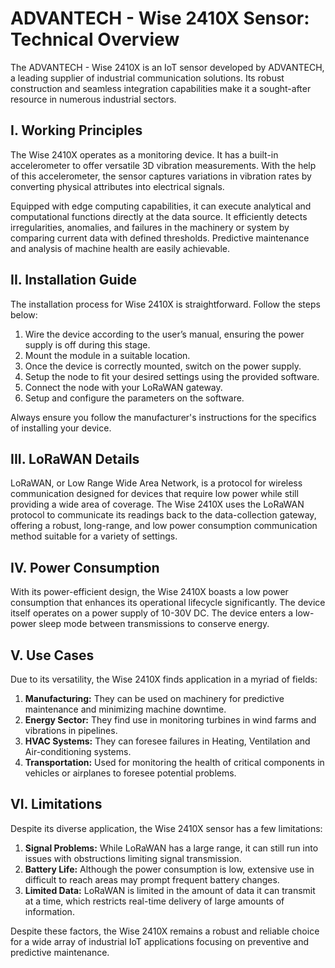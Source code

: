 # ADVANTECH - Wise 2410X Sensor: Technical Overview

The ADVANTECH - Wise 2410X is an IoT sensor developed by ADVANTECH, a leading supplier of industrial communication solutions. Its robust construction and seamless integration capabilities make it a sought-after resource in numerous industrial sectors.

## I. Working Principles

The Wise 2410X operates as a monitoring device. It has a built-in accelerometer to offer versatile 3D vibration measurements. With the help of this accelerometer, the sensor captures variations in vibration rates by converting physical attributes into electrical signals.

Equipped with edge computing capabilities, it can execute analytical and computational functions directly at the data source. It efficiently detects irregularities, anomalies, and failures in the machinery or system by comparing current data with defined thresholds. Predictive maintenance and analysis of machine health are easily achievable.

## II. Installation Guide 

The installation process for Wise 2410X is straightforward. Follow the steps below:

1. Wire the device according to the user’s manual, ensuring the power supply is off during this stage.
2. Mount the module in a suitable location.
3. Once the device is correctly mounted, switch on the power supply.
4. Setup the node to fit your desired settings using the provided software.
5. Connect the node with your LoRaWAN gateway.
6. Setup and configure the parameters on the software.

Always ensure you follow the manufacturer's instructions for the specifics of installing your device.

## III. LoRaWAN Details

LoRaWAN, or Low Range Wide Area Network, is a protocol for wireless communication designed for devices that require low power while still providing a wide area of coverage. The Wise 2410X uses the LoRaWAN protocol to communicate its readings back to the data-collection gateway, offering a robust, long-range, and low power consumption communication method suitable for a variety of settings.

## IV. Power Consumption

With its power-efficient design, the Wise 2410X boasts a low power consumption that enhances its operational lifecycle significantly. The device itself operates on a power supply of 10-30V DC. The device enters a low-power sleep mode between transmissions to conserve energy.

## V. Use Cases

Due to its versatility, the Wise 2410X finds application in a myriad of fields:

1. **Manufacturing:** They can be used on machinery for predictive maintenance and minimizing machine downtime.
2. **Energy Sector:** They find use in monitoring turbines in wind farms and vibrations in pipelines.
3. **HVAC Systems:** They can foresee failures in Heating, Ventilation and Air-conditioning systems.
4. **Transportation:** Used for monitoring the health of critical components in vehicles or airplanes to foresee potential problems.

## VI. Limitations

Despite its diverse application, the Wise 2410X sensor has a few limitations:

1. **Signal Problems:** While LoRaWAN has a large range, it can still run into issues with obstructions limiting signal transmission.
2. **Battery Life:** Although the power consumption is low, extensive use in difficult to reach areas may prompt frequent battery changes.
3. **Limited Data:** LoRaWAN is limited in the amount of data it can transmit at a time, which restricts real-time delivery of large amounts of information.

Despite these factors, the Wise 2410X remains a robust and reliable choice for a wide array of industrial IoT applications focusing on preventive and predictive maintenance.